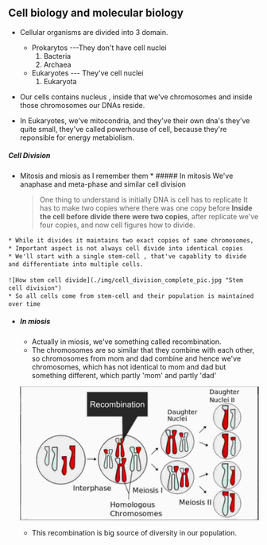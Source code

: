 ## Cell biology and molecular biology

* Cellular organisms are divided into 3 domain.
  * Prokarytos   ---They don't have cell nuclei
    1. Bacteria
    2. Archaea
  * Eukaryotes  --- They've cell nuclei
    1. Eukaryota

* Our cells contains nucleus , inside that we've chromosomes and inside
those chromosomes our DNAs reside.

* In Eukaryotes, we've mitocondria, and they've their own dna's they've quite small,
they've called powerhouse of cell, because they're reponsible for energy metabiolism.

##### Cell Division
  *  Mitosis and miosis as I remember them
    * ##### In mitosis
      We've anaphase and meta-phase and similar cell division
      > One thing to understand is initially  DNA is cell has to replicate
      It has to make two copies where there was one copy before
      **Inside the cell before divide there were two copies**, after replicate we've
      four copies, and now cell figures how to divide.

    * While it divides it maintains two exact copies of same chromosomes,
    * Important aspect is not always cell divide into identical copies
    * We'll start with a single stem-cell , that've capablity to divide and differentiate into multiple cells.

    ![How stem cell divide](./img/cell_division_complete_pic.jpg "Stem cell division")
    * So all cells come from stem-cell and their population is maintained over time

  * ##### In miosis

    * Actually in miosis, we've something called recombination.
    * The chromosomes are so similar that they combine with each other, so chromosomes from mom and dad combine and hence we've chromosomes, which has not identical to mom and dad but something different, which partly 'mom' and partly 'dad'

    ![Miosis](./img/miosis.jpg "miosis")

    * This recombination is big source of diversity in our population.

  
